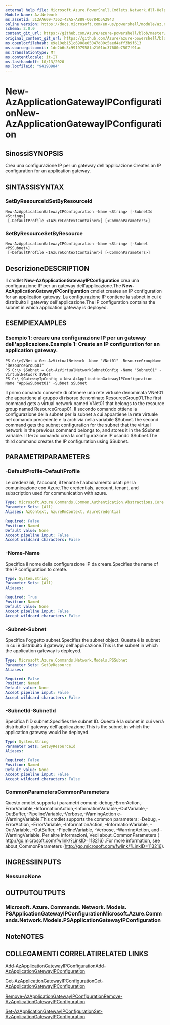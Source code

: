 ```yaml
---
external help file: Microsoft.Azure.PowerShell.Cmdlets.Network.dll-Help.xml
Module Name: Az.Network
ms.assetid: 312AA609-7362-42A5-A889-C0784D5A2943
online version: https://docs.microsoft.com/en-us/powershell/module/az.network/new-azapplicationgatewayipconfiguration
schema: 2.0.0
content_git_url: https://github.com/Azure/azure-powershell/blob/master/src/Network/Network/help/New-AzApplicationGatewayIPConfiguration.md
original_content_git_url: https://github.com/Azure/azure-powershell/blob/master/src/Network/Network/help/New-AzApplicationGatewayIPConfiguration.md
ms.openlocfilehash: e9e10eb151c6908e05047d80c5aed4aff3b9f613
ms.sourcegitcommit: 1de2b6c3c99197958fa2101bc37680e7507f91ac
ms.translationtype: MT
ms.contentlocale: it-IT
ms.lasthandoff: 10/13/2020
ms.locfileid: "94190984"
---
```

# <span data-ttu-id="e903a-101">New-AzApplicationGatewayIPConfiguration</span><span class="sxs-lookup"><span data-stu-id="e903a-101">New-AzApplicationGatewayIPConfiguration</span></span>

## <span data-ttu-id="e903a-102">Sinossi</span><span class="sxs-lookup"><span data-stu-id="e903a-102">SYNOPSIS</span></span>
<span data-ttu-id="e903a-103">Crea una configurazione IP per un gateway dell'applicazione.</span><span class="sxs-lookup"><span data-stu-id="e903a-103">Creates an IP configuration for an application gateway.</span></span>

## <span data-ttu-id="e903a-104">SINTASSI</span><span class="sxs-lookup"><span data-stu-id="e903a-104">SYNTAX</span></span>

### <span data-ttu-id="e903a-105">SetByResourceId</span><span class="sxs-lookup"><span data-stu-id="e903a-105">SetByResourceId</span></span>
```
New-AzApplicationGatewayIPConfiguration -Name <String> [-SubnetId <String>]
 [-DefaultProfile <IAzureContextContainer>] [<CommonParameters>]
```

### <span data-ttu-id="e903a-106">SetByResource</span><span class="sxs-lookup"><span data-stu-id="e903a-106">SetByResource</span></span>
```
New-AzApplicationGatewayIPConfiguration -Name <String> [-Subnet <PSSubnet>]
 [-DefaultProfile <IAzureContextContainer>] [<CommonParameters>]
```

## <span data-ttu-id="e903a-107">Descrizione</span><span class="sxs-lookup"><span data-stu-id="e903a-107">DESCRIPTION</span></span>
<span data-ttu-id="e903a-108">Il cmdlet **New-AzApplicationGatewayIPConfiguration** crea una configurazione IP per un gateway dell'applicazione.</span><span class="sxs-lookup"><span data-stu-id="e903a-108">The **New-AzApplicationGatewayIPConfiguration** cmdlet creates an IP configuration for an application gateway.</span></span>
<span data-ttu-id="e903a-109">La configurazione IP contiene la subnet in cui è distribuito il gateway dell'applicazione.</span><span class="sxs-lookup"><span data-stu-id="e903a-109">The IP configuration contains the subnet in which application gateway is deployed.</span></span>

## <span data-ttu-id="e903a-110">ESEMPI</span><span class="sxs-lookup"><span data-stu-id="e903a-110">EXAMPLES</span></span>

### <span data-ttu-id="e903a-111">Esempio 1: creare una configurazione IP per un gateway dell'applicazione.</span><span class="sxs-lookup"><span data-stu-id="e903a-111">Example 1: Create an IP configuration for an application gateway.</span></span>
```
PS C:\>$VNet = Get-AzVirtualNetwork -Name "VNet01" -ResourceGroupName "ResourceGroup01"
PS C:\> $Subnet = Get-AzVirtualNetworkSubnetConfig -Name "Subnet01" -VirtualNetwork $VNet 
PS C:\ $GatewayIpConfig = New-AzApplicationGatewayIPConfiguration -Name "AppGwSubnet01" -Subnet $Subnet
```

<span data-ttu-id="e903a-112">Il primo comando consente di ottenere una rete virtuale denominata VNet01 che appartiene al gruppo di risorse denominato ResourceGroup01.</span><span class="sxs-lookup"><span data-stu-id="e903a-112">The first command gets a virtual network named VNet01 that belongs to the resource group named ResourceGroup01.</span></span>
<span data-ttu-id="e903a-113">Il secondo comando ottiene la configurazione della subnet per la subnet a cui appartiene la rete virtuale nel comando precedente e la archivia nella variabile $Subnet.</span><span class="sxs-lookup"><span data-stu-id="e903a-113">The second command gets the subnet configuration for the subnet that the virtual network in the previous command belongs to, and stores it in the $Subnet variable.</span></span>
<span data-ttu-id="e903a-114">Il terzo comando crea la configurazione IP usando $Subnet.</span><span class="sxs-lookup"><span data-stu-id="e903a-114">The third command creates the IP configuration using $Subnet.</span></span>

## <span data-ttu-id="e903a-115">PARAMETRI</span><span class="sxs-lookup"><span data-stu-id="e903a-115">PARAMETERS</span></span>

### <span data-ttu-id="e903a-116">-DefaultProfile</span><span class="sxs-lookup"><span data-stu-id="e903a-116">-DefaultProfile</span></span>
<span data-ttu-id="e903a-117">Le credenziali, l'account, il tenant e l'abbonamento usati per la comunicazione con Azure.</span><span class="sxs-lookup"><span data-stu-id="e903a-117">The credentials, account, tenant, and subscription used for communication with azure.</span></span>

```yaml
Type: Microsoft.Azure.Commands.Common.Authentication.Abstractions.Core.IAzureContextContainer
Parameter Sets: (All)
Aliases: AzContext, AzureRmContext, AzureCredential

Required: False
Position: Named
Default value: None
Accept pipeline input: False
Accept wildcard characters: False
```

### <span data-ttu-id="e903a-118">-Nome</span><span class="sxs-lookup"><span data-stu-id="e903a-118">-Name</span></span>
<span data-ttu-id="e903a-119">Specifica il nome della configurazione IP da creare.</span><span class="sxs-lookup"><span data-stu-id="e903a-119">Specifies the name of the IP configuration to create.</span></span>

```yaml
Type: System.String
Parameter Sets: (All)
Aliases:

Required: True
Position: Named
Default value: None
Accept pipeline input: False
Accept wildcard characters: False
```

### <span data-ttu-id="e903a-120">-Subnet</span><span class="sxs-lookup"><span data-stu-id="e903a-120">-Subnet</span></span>
<span data-ttu-id="e903a-121">Specifica l'oggetto subnet.</span><span class="sxs-lookup"><span data-stu-id="e903a-121">Specifies the subnet object.</span></span>
<span data-ttu-id="e903a-122">Questa è la subnet in cui è distribuito il gateway dell'applicazione.</span><span class="sxs-lookup"><span data-stu-id="e903a-122">This is the subnet in which the application gateway is deployed.</span></span>

```yaml
Type: Microsoft.Azure.Commands.Network.Models.PSSubnet
Parameter Sets: SetByResource
Aliases:

Required: False
Position: Named
Default value: None
Accept pipeline input: False
Accept wildcard characters: False
```

### <span data-ttu-id="e903a-123">-SubnetId</span><span class="sxs-lookup"><span data-stu-id="e903a-123">-SubnetId</span></span>
<span data-ttu-id="e903a-124">Specifica l'ID subnet.</span><span class="sxs-lookup"><span data-stu-id="e903a-124">Specifies the subnet ID.</span></span>
<span data-ttu-id="e903a-125">Questa è la subnet in cui verrà distribuito il gateway dell'applicazione.</span><span class="sxs-lookup"><span data-stu-id="e903a-125">This is the subnet in which the application gateway would be deployed.</span></span>

```yaml
Type: System.String
Parameter Sets: SetByResourceId
Aliases:

Required: False
Position: Named
Default value: None
Accept pipeline input: False
Accept wildcard characters: False
```

### <span data-ttu-id="e903a-126">CommonParameters</span><span class="sxs-lookup"><span data-stu-id="e903a-126">CommonParameters</span></span>
<span data-ttu-id="e903a-127">Questo cmdlet supporta i parametri comuni:-debug,-ErrorAction,-ErrorVariable,-InformationAction,-InformationVariable,-OutVariable,-OutBuffer,-PipelineVariable,-Verbose,-WarningAction e-WarningVariable.</span><span class="sxs-lookup"><span data-stu-id="e903a-127">This cmdlet supports the common parameters: -Debug, -ErrorAction, -ErrorVariable, -InformationAction, -InformationVariable, -OutVariable, -OutBuffer, -PipelineVariable, -Verbose, -WarningAction, and -WarningVariable.</span></span> <span data-ttu-id="e903a-128">Per altre informazioni, Vedi about_CommonParameters ( http://go.microsoft.com/fwlink/?LinkID=113216) .</span><span class="sxs-lookup"><span data-stu-id="e903a-128">For more information, see about_CommonParameters (http://go.microsoft.com/fwlink/?LinkID=113216).</span></span>

## <span data-ttu-id="e903a-129">INGRESSI</span><span class="sxs-lookup"><span data-stu-id="e903a-129">INPUTS</span></span>

### <span data-ttu-id="e903a-130">Nessuno</span><span class="sxs-lookup"><span data-stu-id="e903a-130">None</span></span>

## <span data-ttu-id="e903a-131">OUTPUT</span><span class="sxs-lookup"><span data-stu-id="e903a-131">OUTPUTS</span></span>

### <span data-ttu-id="e903a-132">Microsoft. Azure. Commands. Network. Models. PSApplicationGatewayIPConfiguration</span><span class="sxs-lookup"><span data-stu-id="e903a-132">Microsoft.Azure.Commands.Network.Models.PSApplicationGatewayIPConfiguration</span></span>

## <span data-ttu-id="e903a-133">Note</span><span class="sxs-lookup"><span data-stu-id="e903a-133">NOTES</span></span>

## <span data-ttu-id="e903a-134">COLLEGAMENTI CORRELATI</span><span class="sxs-lookup"><span data-stu-id="e903a-134">RELATED LINKS</span></span>

[<span data-ttu-id="e903a-135">Add-AzApplicationGatewayIPConfiguration</span><span class="sxs-lookup"><span data-stu-id="e903a-135">Add-AzApplicationGatewayIPConfiguration</span></span>](./Add-AzApplicationGatewayIPConfiguration.md)

[<span data-ttu-id="e903a-136">Get-AzApplicationGatewayIPConfiguration</span><span class="sxs-lookup"><span data-stu-id="e903a-136">Get-AzApplicationGatewayIPConfiguration</span></span>](./Get-AzApplicationGatewayIPConfiguration.md)

[<span data-ttu-id="e903a-137">Remove-AzApplicationGatewayIPConfiguration</span><span class="sxs-lookup"><span data-stu-id="e903a-137">Remove-AzApplicationGatewayIPConfiguration</span></span>](./Remove-AzApplicationGatewayIPConfiguration.md)

[<span data-ttu-id="e903a-138">Set-AzApplicationGatewayIPConfiguration</span><span class="sxs-lookup"><span data-stu-id="e903a-138">Set-AzApplicationGatewayIPConfiguration</span></span>](./Set-AzApplicationGatewayIPConfiguration.md)


